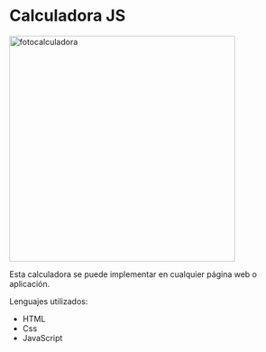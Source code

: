 # Calculadora JS

<img src="https://imgur.com/a/Nbx5PR7.png" alt="fotocalculadora" width="400">

Esta calculadora se puede implementar en cualquier página web o aplicación.

Lenguajes utilizados:
- HTML
- Css
- JavaScript